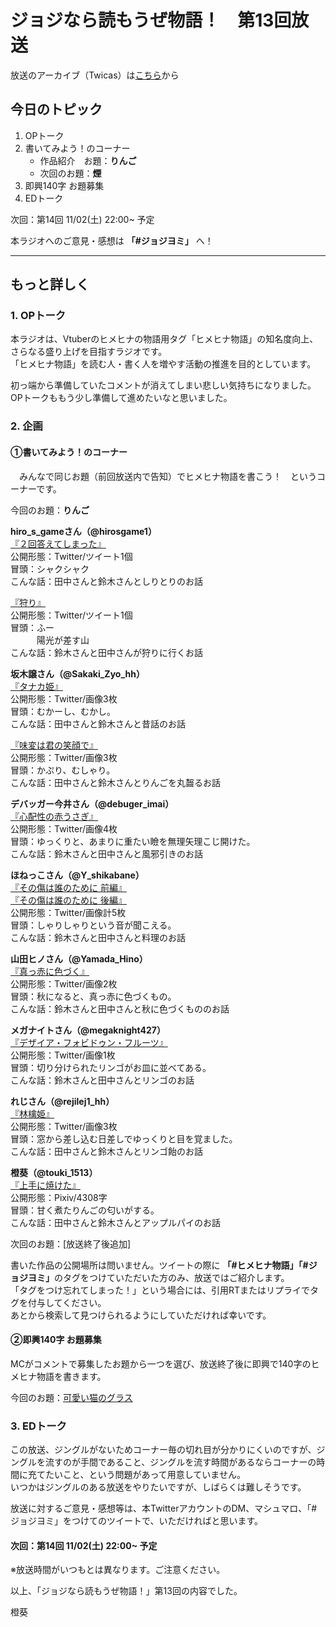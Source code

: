 # ジョジなら読もうぜ物語！　第13回放送

放送のアーカイブ（Twicas）は[こちら](https://ssl.twitcasting.tv/hmhnstory_radio/movie/574763052)から

## 今日のトピック
1. OPトーク
1. 書いてみよう！のコーナー
    - 作品紹介　お題：<b>りんご</b>
    - 次回のお題：<b>煙</b>
1. 即興140字 お題募集
1. EDトーク

次回：第14回 11/02(土) 22:00~ 予定

本ラジオへのご意見・感想は **「#ジョジヨミ」** へ！

---

## もっと詳しく
### 1. OPトーク

本ラジオは、Vtuberのヒメヒナの物語用タグ「ヒメヒナ物語」の知名度向上、さらなる盛り上げを目指すラジオです。  
「ヒメヒナ物語」を読む人・書く人を増やす活動の推進を目的としています。  

初っ端から準備していたコメントが消えてしまい悲しい気持ちになりました。  
OPトークももう少し準備して進めたいなと思いました。  

### 2. 企画
#### ①書いてみよう！のコーナー
　みんなで同じお題（前回放送内で告知）でヒメヒナ物語を書こう！　というコーナーです。

今回のお題：<b>りんご</b>

**hiro_s_gameさん（@hirosgame1）**  
[『２回答えてしまった』](https://twitter.com/hirosgame1/status/1186277553259999234?s=20)  
公開形態：Twitter/ツイート1個  
冒頭：シャクシャク  
こんな話：田中さんと鈴木さんとしりとりのお話  

[『狩り』](https://twitter.com/hirosgame1/status/1186972470038777856?s=20)  
公開形態：Twitter/ツイート1個  
冒頭：ふー  
　　　陽光が差す山  
こんな話：鈴木さんと田中さんが狩りに行くお話  

**坂木譲さん（@Sakaki_Zyo_hh）**  
[『タナカ姫』](https://twitter.com/Sakaki_Zyo_hh/status/1186971525078896642?s=20)  
公開形態：Twitter/画像3枚  
冒頭：むかーし、むかし。  
こんな話：田中さんと鈴木さんと昔話のお話  

[『味変は君の笑顔で』](https://twitter.com/Sakaki_Zyo_hh/status/1187011358308483072?s=20)  
公開形態：Twitter/画像3枚  
冒頭：かぷり、むしゃり。  
こんな話：田中さんと鈴木さんとりんごを丸齧るお話  

**デバッガー今井さん（@debuger_imai）**  
[『心配性の赤うさぎ』](https://twitter.com/debuger_imai/status/1187341676584398848?s=20)  
公開形態：Twitter/画像4枚  
冒頭：ゆっくりと、あまりに重たい瞼を無理矢理こじ開けた。  
こんな話：鈴木さんと田中さんと風邪引きのお話  

**ほねっこさん（@Y_shikabane）**  
[『その傷は誰のために 前編』](https://twitter.com/Y_shikabane/status/1187362721034932225?s=20)  
[『その傷は誰のために 後編』](https://twitter.com/Y_shikabane/status/1187362728614064129?s=20)  
公開形態：Twitter/画像計5枚  
冒頭：しゃりしゃりという音が聞こえる。  
こんな話：鈴木さんと田中さんと料理のお話  

**山田ヒノさん（@Yamada_Hino）**  
[『真っ赤に色づく』](https://twitter.com/Yamada_Hino/status/1187397838465929216?s=20)  
公開形態：Twitter/画像2枚  
冒頭：秋になると、真っ赤に色づくもの。  
こんな話：鈴木さんと田中さんと秋に色づくもののお話  

**メガナイトさん（@megaknight427）**  
[『デザイア・フォビドゥン・フルーツ』](https://twitter.com/megaknight427/status/1187589093422587904?s=20)  
公開形態：Twitter/画像1枚  
冒頭：切り分けられたリンゴがお皿に並べてある。  
こんな話：鈴木さんと田中さんとリンゴのお話

**れじさん（@rejilej1_hh）**  
[『林檎姫』](https://twitter.com/rejilej1_hh/status/1188278367105118208?s=20)  
公開形態：Twitter/画像3枚  
冒頭：窓から差し込む日差しでゆっくりと目を覚ました。  
こんな話：田中さんと鈴木さんとリンゴ飴のお話  

**橙葵（@touki_1513）**  
[『上手に焼けた』](https://twitter.com/touki_1513/status/1188378077283270657?s=20)  
公開形態：Pixiv/4308字  
冒頭：甘く煮たりんごの匂いがする。  
こんな話：田中さんと鈴木さんとアップルパイのお話  

次回のお題：<b></b>[放送終了後追加]

書いた作品の公開場所は問いません。ツイートの際に <b>「#ヒメヒナ物語」「#ジョジヨミ」</b>のタグをつけていただいた方のみ、放送ではご紹介します。  
「タグをつけ忘れてしまった！」という場合には、引用RTまたはリプライでタグを付与してください。  
あとから検索して見つけられるようにしていただければ幸いです。  

#### ②即興140字 お題募集
MCがコメントで募集したお題から一つを選び、放送終了後に即興で140字のヒメヒナ物語を書きます。

今回のお題：[可愛い猫のグラス](https://twitter.com/hmhnStory_Radio/status/1188452236080214021?s=20)

### 3. EDトーク

この放送、ジングルがないためコーナー毎の切れ目が分かりにくいのですが、ジングルを流すのが手間であること、ジングルを流す時間があるならコーナーの時間に充てたいこと、という問題があって用意していません。  
いつかはジングルのある放送をやりたいですが、しばらくは難しそうです。  

放送に対するご意見・感想等は、本TwitterアカウントのDM、マシュマロ、「#ジョジヨミ」をつけてのツイートで、いただければと思います。

#### 次回：第14回 11/02(土) 22:00~ 予定  
※放送時間がいつもとは異なります。ご注意ください。

以上、「ジョジなら読もうぜ物語！」第13回の内容でした。

橙葵

